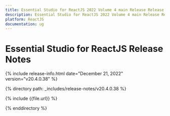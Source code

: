 ```yaml
---
title: Essential Studio for ReactJS 2022 Volume 4 main Release Release Notes  
description: Essential Studio for ReactJS 2022 Volume 4 main Release Release Notes  
platform: ReactJS
documentation: ug
---
```


# Essential Studio for ReactJS  Release Notes  

{% include release-info.html date="December 21, 2022"  version="v20.4.0.38" %} 

{% directory path: _includes/release-notes/v20.4.0.38 %}

{% include {{file.url}} %}

{% enddirectory %}